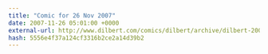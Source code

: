 ```yaml
---
title: "Comic for 26 Nov 2007"
date: 2007-11-26 05:01:00 +0000
external-url: http://www.dilbert.com/comics/dilbert/archive/dilbert-20071126.html
hash: 5556e4f37a124cf3316b2ce2a14d39b2
---
```



